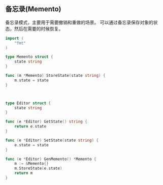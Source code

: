 ## 备忘录(Memento)

备忘录模式，主要用于需要撤销和重做的场景。
可以通过备忘录保存对象的状态，然后在需要的时候恢复。

```go
import (
    "fmt"
)

type Memento struct {
    state string
}

func (m *Memento) StoreState(state string) {
    m.state = state
}



type Editor struct {
    state string
}

func (e *Editor) GetState() string {
    return e.state
}

func (e *Editor) SetState(state string) {
    e.state = state
}

func (e *Editor) GenMemento() *Memento {
    m := &Memento{}
    m.StoreState(e.state)
    return m
}
```
